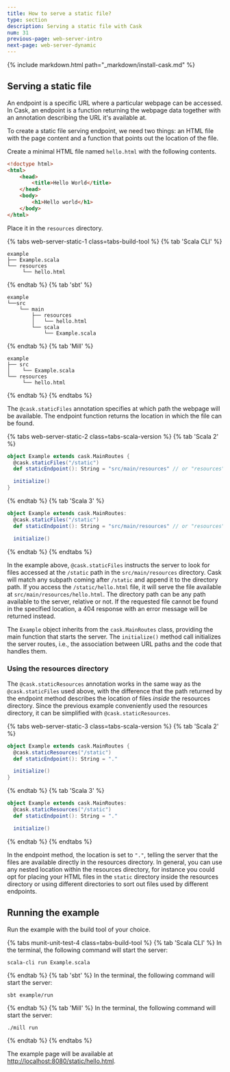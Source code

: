 ```yaml
---
title: How to serve a static file?
type: section
description: Serving a static file with Cask
num: 31
previous-page: web-server-intro
next-page: web-server-dynamic
---
```


{% include markdown.html path="_markdown/install-cask.md" %}

## Serving a static file

An endpoint is a specific URL where a particular webpage can be accessed. In Cask, an endpoint is a function returning the
webpage data together with an annotation describing the URL it's available at.

To create a static file serving endpoint, we need two things: an HTML file with the page content and a function that
points out the location of the file.

Create a minimal HTML file named `hello.html` with the following contents.

```html
<!doctype html>
<html>
    <head>
        <title>Hello World</title>
    </head>
    <body>
        <h1>Hello world</h1>
    </body>
</html>
```

Place it in the `resources` directory.

{% tabs web-server-static-1 class=tabs-build-tool %}
{% tab 'Scala CLI' %}
```
example
├── Example.scala
└── resources
     └── hello.html
```
{% endtab %}
{% tab 'sbt' %}
```
example
└──src
    └── main
        ├── resources
        │   └── hello.html
        └── scala
            └── Example.scala
```
{% endtab %}
{% tab 'Mill' %}
```
example
├── src
│    └── Example.scala
└── resources
     └── hello.html
```
{% endtab %}
{% endtabs %}

The `@cask.staticFiles` annotation specifies at which path the webpage will be available. The endpoint function returns
the location in which the file can be found.

{% tabs web-server-static-2 class=tabs-scala-version %}
{% tab 'Scala 2' %}
```scala
object Example extends cask.MainRoutes {
  @cask.staticFiles("/static")
  def staticEndpoint(): String = "src/main/resources" // or "resources" if not using SBT

  initialize()
}
```
{% endtab %}
{% tab 'Scala 3' %}
```scala
object Example extends cask.MainRoutes:
  @cask.staticFiles("/static")
  def staticEndpoint(): String = "src/main/resources" // or "resources" if not using SBT

  initialize()
```
{% endtab %}
{% endtabs %}

In the example above, `@cask.staticFiles` instructs the server to look for files accessed at the `/static` path in the 
`src/main/resources` directory. Cask will match any subpath coming after `/static` and append it to the directory path.
If you access the `/static/hello.html` file, it will serve the file available at `src/main/resources/hello.html`.
The directory path can be any path available to the server, relative or not. If the requested file cannot be found in the
specified location, a 404 response with an error message will be returned instead.

The `Example` object inherits from the `cask.MainRoutes` class, providing the main function that starts the server. The `initialize()`
method call initializes the server routes, i.e., the association between URL paths and the code that handles them.

### Using the resources directory

The `@cask.staticResources` annotation works in the same way as the `@cask.staticFiles` used above, with the difference that
the path returned by the endpoint method describes the location of files _inside_ the resources directory. Since the
previous example conveniently used the resources directory, it can be simplified with `@cask.staticResources`.

{% tabs web-server-static-3 class=tabs-scala-version %}
{% tab 'Scala 2' %}
```scala
object Example extends cask.MainRoutes {
  @cask.staticResources("/static")
  def staticEndpoint(): String = "."

  initialize()
}
```
{% endtab %}
{% tab 'Scala 3' %}
```scala
object Example extends cask.MainRoutes:
  @cask.staticResources("/static")
  def staticEndpoint(): String = "."

  initialize()
```
{% endtab %}
{% endtabs %}

In the endpoint method, the location is set to `"."`, telling the server that the files are available directly in the
resources directory. In general, you can use any nested location within the resources directory, for instance you could opt
for placing your HTML files in the `static` directory inside the resources directory or using different directories to sort out
files used by different endpoints.

## Running the example

Run the example with the build tool of your choice.

{% tabs munit-unit-test-4 class=tabs-build-tool %}
{% tab 'Scala CLI' %}
In the terminal, the following command will start the server:
```
scala-cli run Example.scala
```
{% endtab %}
{% tab 'sbt' %}
In the terminal, the following command will start the server:
```
sbt example/run
```
{% endtab %}
{% tab 'Mill' %}
In the terminal, the following command will start the server:
```
./mill run
```
{% endtab %}
{% endtabs %}

The example page will be available at [http://localhost:8080/static/hello.html](http://localhost:8080/static/hello.html).
